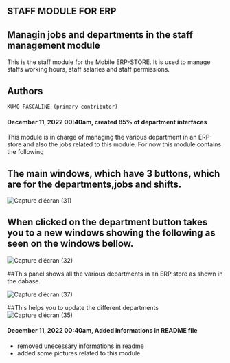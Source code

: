 ## STAFF MODULE FOR ERP
## Managin jobs and departments in the staff management module

This is the staff module for the Mobile ERP-STORE. 
It is used to manage staffs working hours, staff salaries and staff permissions.

## Authors

    KUMO PASCALINE (primary contributor)

#### December 11, 2022 00:40am, created 85% of department interfaces
This module is in charge of managing the various department in an ERP-store and also the jobs related to this module.
For now this module contains the following

## The main windows, which have 3 buttons, which are for the departments,jobs and shifts.

![Capture d’écran (31)](https://user-images.githubusercontent.com/75366612/204665734-d043529c-f0ad-40c6-942b-2f9c1e2efe59.png)

## When clicked on the department button takes you to a new windows showing the following as seen on the windows bellow.

![Capture d’écran (32)](https://user-images.githubusercontent.com/75366612/204665978-238e4b09-4e7c-46ec-ac4e-4692b4767da7.png)

##This panel shows all the various departments in an ERP store as shown in the dabase.


![Capture d’écran (37)](https://user-images.githubusercontent.com/75366612/206879863-99de09e1-9421-42dc-9dd8-b128872eca6b.png)


##This  helps you to update the different departments
![Capture d’écran (35)](https://user-images.githubusercontent.com/75366612/204679735-f42d0a95-f4fa-49da-b370-4411c7302caf.png)

#### December 11, 2022 00:40am,  Added informations in README file
   - removed unecessary informations in readme
   - added some pictures related to this module
